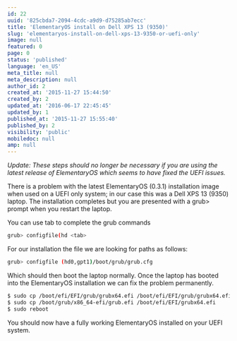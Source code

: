 ```yaml
---
id: 22
uuid: '825cbda7-2094-4cdc-a9d9-d75285ab7ecc'
title: 'ElementaryOS install on Dell XPS 13 (9350)'
slug: 'elementaryos-install-on-dell-xps-13-9350-or-uefi-only'
image: null
featured: 0
page: 0
status: 'published'
language: 'en_US'
meta_title: null
meta_description: null
author_id: 2
created_at: '2015-11-27 15:44:50'
created_by: 2
updated_at: '2016-06-17 22:45:45'
updated_by: 1
published_at: '2015-11-27 15:55:40'
published_by: 2
visibility: 'public'
mobiledoc: null
amp: null
---
```


_Update: These steps should no longer be necessary if you are using the latest release of ElementaryOS which seems to have fixed the UEFI issues._

There is a problem with the latest ElementaryOS (0.3.1) installation image when used on a UEFI only system; in our case this was a Dell XPS 13 (9350) laptop. The installation completes but you are presented with a grub> prompt when you restart the laptop.

You can use tab to complete the grub commands

```bash
grub> configfile(hd <tab>
```

For our installation the file we are looking for paths as follows:

```bash
grub> configfile (hd0,gpt1)/boot/grub/grub.cfg
```

Which should then boot the laptop normally. Once the laptop has booted into the ElementaryOS installation we can fix the problem permanently.

```bash
$ sudo cp /boot/efi/EFI/grub/grubx64.efi /boot/efi/EFI/grub/grubx64.efi.broken
$ sudo cp /boot/grub/x86_64-efi/grub.efi /boot/efi/EFI/grubx64.efi
$ sudo reboot
```

You should now have a fully working ElementaryOS installed on your UEFI system.
